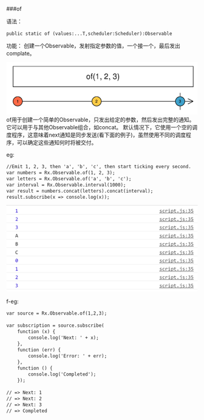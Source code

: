 ###of




语法：
```
public static of (values:...T,scheduler:Scheduler):Observable
```

功能： 创建一个Observable，发射指定参数的值，一个接一个，最后发出complate。

![](/assets/complate.png)
of用于创建一个简单的Observable，只发出给定的参数，然后发出完整的通知。 它可以用于与其他Observable组合，如concat。 默认情况下，它使用一个空的调度程序，这意味着next通知是同步发送(看下面的例子)，虽然使用不同的调度程序，可以确定这些通知何时将被交付。

eg:
```
//Emit 1, 2, 3, then 'a', 'b', 'c', then start ticking every second.
var numbers = Rx.Observable.of(1, 2, 3);
var letters = Rx.Observable.of('a', 'b', 'c');
var interval = Rx.Observable.interval(1000);
var result = numbers.concat(letters).concat(interval);
result.subscribe(x => console.log(x));
```
![](/assets/of-result.png)


f-eg:
```
var source = Rx.Observable.of(1,2,3);

var subscription = source.subscribe(
    function (x) {
        console.log('Next: ' + x);
    },
    function (err) {
        console.log('Error: ' + err);   
    },
    function () {
        console.log('Completed');   
    });

// => Next: 1
// => Next: 2
// => Next: 3
// => Completed
```